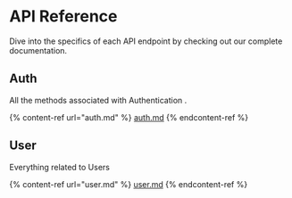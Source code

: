 # API Reference

Dive into the specifics of each API endpoint by checking out our complete documentation.

## Auth

All the methods associated with Authentication .

{% content-ref url="auth.md" %}
[auth.md](auth.md)
{% endcontent-ref %}

## User

Everything related to Users

{% content-ref url="user.md" %}
[user.md](user.md)
{% endcontent-ref %}
